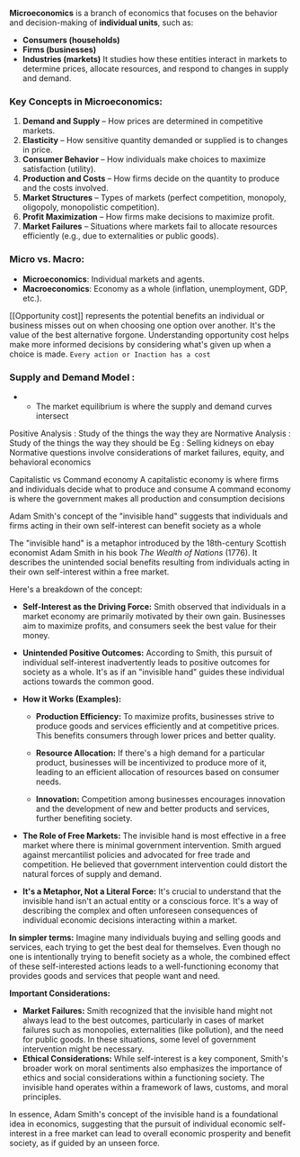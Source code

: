**Microeconomics** is a branch of economics that focuses on the behavior and decision-making of **individual units**, such as:
- **Consumers (households)**
- **Firms (businesses)**
- **Industries (markets)**
  It studies how these entities interact in markets to determine prices, allocate resources, and respond to changes in supply and demand.

### Key Concepts in Microeconomics:

1. **Demand and Supply** – How prices are determined in competitive markets.
2. **Elasticity** – How sensitive quantity demanded or supplied is to changes in price.
3. **Consumer Behavior** – How individuals make choices to maximize satisfaction (utility).
4. **Production and Costs** – How firms decide on the quantity to produce and the costs involved.
5. **Market Structures** – Types of markets (perfect competition, monopoly, oligopoly, monopolistic competition).
6. **Profit Maximization** – How firms make decisions to maximize profit.
7. **Market Failures** – Situations where markets fail to allocate resources efficiently (e.g., due to externalities or public goods).

### Micro vs. Macro:

- **Microeconomics**: Individual markets and agents.
- **Macroeconomics**: Economy as a whole (inflation, unemployment, GDP, etc.).

[[Opportunity cost]] represents the potential benefits an individual or business misses out on when choosing one option over another.
It's the value of the best alternative forgone.
Understanding opportunity cost helps make more informed decisions by considering what's given up when a choice is made.
`Every action or Inaction has a cost`




### Supply and Demand Model :
- - The market equilibrium is where the supply and demand curves intersect 


Positive Analysis : Study of the things the way they are
Normative Analysis : Study of the things the way they should be
Eg : Selling kidneys on ebay
	Normative questions involve considerations of market failures, equity, and behavioral economics

Capitalistic vs Command economy
A capitalistic economy is where firms and individuals decide what to produce and consume
A command economy is where the government makes all production and consumption decisions

Adam Smith's concept of the "invisible hand" suggests that individuals and firms acting in their own self-interest can benefit society as a whole


The "invisible hand" is a metaphor introduced by the 18th-century Scottish economist Adam Smith in his book _The Wealth of Nations_ (1776). It describes the unintended social benefits resulting from individuals acting in their own self-interest within a free market.  

Here's a breakdown of the concept:

- **Self-Interest as the Driving Force:** Smith observed that individuals in a market economy are primarily motivated by their own gain. Businesses aim to maximize profits, and consumers seek the best value for their money.
- **Unintended Positive Outcomes:** According to Smith, this pursuit of individual self-interest inadvertently leads to positive outcomes for society as a whole. It's as if an "invisible hand" guides these individual actions towards the common good.  
    
- **How it Works (Examples):**
    - **Production Efficiency:** To maximize profits, businesses strive to produce goods and services efficiently and at competitive prices. This benefits consumers through lower prices and better quality.  
        
    - **Resource Allocation:** If there's a high demand for a particular product, businesses will be incentivized to produce more of it, leading to an efficient allocation of resources based on consumer needs.
    - **Innovation:** Competition among businesses encourages innovation and the development of new and better products and services, further benefiting society.  
        
- **The Role of Free Markets:** The invisible hand is most effective in a free market where there is minimal government intervention. Smith argued against mercantilist policies and advocated for free trade and competition. He believed that government intervention could distort the natural forces of supply and demand.  
    
- **It's a Metaphor, Not a Literal Force:** It's crucial to understand that the invisible hand isn't an actual entity or a conscious force. It's a way of describing the complex and often unforeseen consequences of individual economic decisions interacting within a market.  
    

**In simpler terms:** Imagine many individuals buying and selling goods and services, each trying to get the best deal for themselves. Even though no one is intentionally trying to benefit society as a whole, the combined effect of these self-interested actions leads to a well-functioning economy that provides goods and services that people want and need.

**Important Considerations:**

- **Market Failures:** Smith recognized that the invisible hand might not always lead to the best outcomes, particularly in cases of market failures such as monopolies, externalities (like pollution), and the need for public goods. In these situations, some level of government intervention might be necessary.
- **Ethical Considerations:** While self-interest is a key component, Smith's broader work on moral sentiments also emphasizes the importance of ethics and social considerations within a functioning society. The invisible hand operates within a framework of laws, customs, and moral principles.  
    

In essence, Adam Smith's concept of the invisible hand is a foundational idea in economics, suggesting that the pursuit of individual economic self-interest in a free market can lead to overall economic prosperity and benefit society, as if guided by an unseen force.













